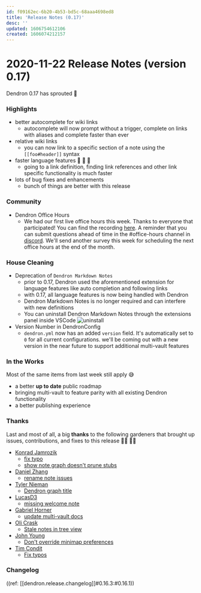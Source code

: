 ```yaml
---
id: f09162ec-6b20-4b53-bd5c-68aaa4698ed8
title: 'Release Notes (0.17)'
desc: ''
updated: 1606754612106
created: 1606074212157
---
```


# 2020-11-22 Release Notes (version 0.17)

Dendron 0.17 has sprouted 🌱

### Highlights
- better autocomplete for wiki links
    - autocomplete will now prompt without a trigger, complete on links with aliases and complete faster than ever
- relative wiki links
    - you can now link to a specific section of a note using the `[[foo#header]]` syntax
- faster language features  🚀 🚀 🚀
    - going to a link definition, finding link references and other link specific functionality is much faster
- lots of bug fixes and enhancements
    - bunch of things are better with this release

### Community

- Dendron Office Hours
    - We had our first live office hours this week. Thanks to everyone that participated! You can find the recording [here](https://discord.com/channels/717965437182410783/737323300967022732/778798279658962944). A reminder that you can submit questions ahead of time in the #office-hours channel in [discord](https://discord.gg/AE3NRw9). We'll send another survey this week for scheduling the next office hours at the end of the month. 

### House Cleaning

- Deprecation of `Dendron Markdown Notes`
    - prior to 0.17, Dendron used the aforementioned extension for language features like auto completion and following links
    - with 0.17, all language features is now being handled with Dendron
    - Dendron Markdown Notes is no longer required and can interfere with new definitions
    - You can uninstall Dendron Markdown Notes through the extensions panel inside VSCode
        ![uninstall ](https://foundation-prod-assetspublic53c57cce-8cpvgjldwysl.s3-us-west-2.amazonaws.com/assets/images/etc.install.jpg)
- Version Number in DendronConfig
    - `dendron.yml` now has an added `version` field. It's automatically set to `0` for all current configurations. we'll be coming out with a new version in the near future to support additional multi-vault features

### In the Works

Most of the same items from last week still apply 😅

- a better **up to date** public roadmap
- bringing multi-vault to feature parity with all existing Dendron functionality
- a better publishing experience

### Thanks
Last and most of all, a big **thanks** to the following gardeners that brought up issues, contributions, and fixes to this release 👨‍🌾 👩‍🌾

- [Konrad Jamrozik](https://github.com/konrad-jamrozik)
  - [fix typo](https://github.com/dendronhq/dendron-site/pull/38)
  - [show note graph doesn't prune stubs](https://github.com/dendronhq/dendron/issues/359)
- [Daniel Zhang](https://github.com/DanielHZhang)
  - [rename note issues](https://github.com/dendronhq/dendron/issues/338)
- [Tyler Nieman](https://github.com/tsnieman)
  - [Dendron graph title](https://github.com/dendronhq/dendron/issues/358)
- [LucasD3](https://github.com/LucasD3)
  - [missing welcome note](https://github.com/dendronhq/dendron/issues/361)
- [Gabriel Horner](https://github.com/cldwalker)
    - [update multi-vault docs](https://github.com/dendronhq/dendron-site/pull/39)
- [Oli Crask](https://github.com/OxygenLithium)     
    - [Stale notes in tree view](https://github.com/dendronhq/dendron/issues/367)
- [John Young](https://github.com/iterating)
    - [Don't override minimap preferences](https://github.com/dendronhq/dendron/issues/366)
- [Tim Condit](https://github.com/tcondit)
    - [Fix typos](https://github.com/dendronhq/dendron-site/pull/40)


### Changelog
((ref: [[dendron.release.changelog]]#0.16.3:#0.16.1))
